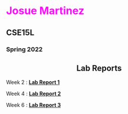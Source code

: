 
# <span style="color:magenta">Josue Martinez</span>
## CSE15L
### Spring 2022

## <center>Lab Reports</center>

Week 2
: __[Lab Report 1](lab-report-1-week-2.html)__

Week 4
: __[Lab Report 2](https://josueemartinezz.github.io/cse15l-lab-reports/lab-report-2-week-4.html)__

Week 6
: __[Lab Report 3](https://josueemartinezz.github.io/cse15l-lab-reports/lab-report-3-week-6.html)__
